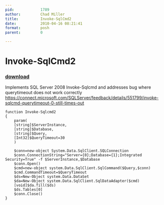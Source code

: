```yaml
---
pid:            1789
author:         Chad Miller
title:          Invoke-SqlCmd2
date:           2010-04-16 08:21:41
format:         posh
parent:         0

---
```


# Invoke-SqlCmd2

### [download](Scripts\1789.ps1)

Implements SQL Server 2008 Invoke-Sqlcmd and addresses bug where querytimeout does not work correctly https://connect.microsoft.com/SQLServer/feedback/details/551799/invoke-sqlcmd-querytimeout-0-still-times-out

```posh
function Invoke-Sqlcmd2
{
    param(
    [string]$ServerInstance,
    [string]$Database,
    [string]$Query,
    [Int32]$QueryTimeout=30
    )

    $conn=new-object System.Data.SqlClient.SQLConnection
    $conn.ConnectionString="Server={0};Database={1};Integrated Security=True" -f $ServerInstance,$Database
    $conn.Open()
    $cmd=new-object system.Data.SqlClient.SqlCommand($Query,$conn)
    $cmd.CommandTimeout=$QueryTimeout
    $ds=New-Object system.Data.DataSet
    $da=New-Object system.Data.SqlClient.SqlDataAdapter($cmd)
    [void]$da.fill($ds)
    $ds.Tables[0]
    $conn.Close()
}
```
